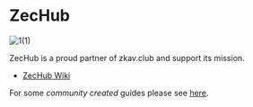 # ZecHub

![1(1)](https://github.com/user-attachments/assets/66e984bc-a3a4-4e99-a29f-c322e64d212b)


ZecHub is a proud partner of zkav.club and support its mission. 

* [ZecHub Wiki](https://zechub.wiki/)

For some *community created* guides please see [here](https://zechub.notion.site/Guides-for-Content-Creators-22551c27003e464aa2af27d516ad9ef5).
